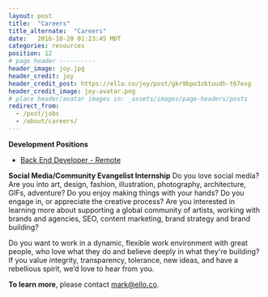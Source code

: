 ```yaml
---
layout: post
title:  "Careers"
title_alternate:  "Careers"
date:   2016-10-20 01:23:45 MDT
categories: resources
position: 12
# page header ----------
header_image: joy.jpg
header_credit: joy
header_credit_post: https://ello.co/joy/post/gkr9bpo3z6tuudh-t67esg
header_credit_image: joy-avatar.png
# place header/avatar images in: _assets/images/page-headers/posts
redirect_from:
  - /post/jobs
  - /about/careers/
---
```

**Development Positions**

* [Back End Developer - Remote](/wtf/resources/back-end-dev)

**Social Media/Community Evangelist Internship**
Do you love social media? Are you into art, design, fashion, illustration, photography, architecture, GIFs, adventure? Do you enjoy making things with your hands? Do you engage in, or appreciate the creative process? Are you interested in learning more about supporting a global community of artists, working with brands and agencies, SEO, content marketing, brand strategy and brand building?

Do you want to work in a dynamic, flexible work environment with great people, who love what they do and believe deeply in what they're building? If you value integrity, transparency, tolerance, new ideas, and have a rebellious spirit, we’d love to hear from you.

**To learn more**, please contact mark@ello.co.

